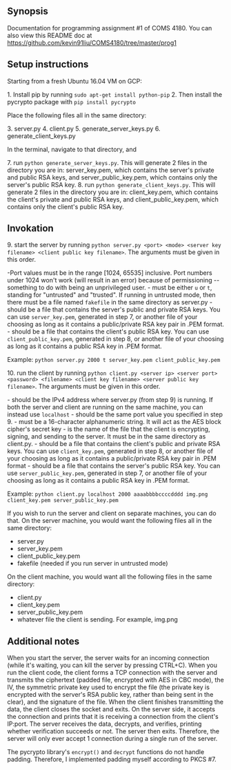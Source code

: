 ## Synopsis

Documentation for programming assignment #1 of COMS 4180. You can also view this README doc at https://github.com/kevin91liu/COMS4180/tree/master/prog1


## Setup instructions

Starting from a fresh Ubuntu 16.04 VM on GCP:

1\. Install pip by running ```sudo apt-get install python-pip```
2\. Then install the pycrypto package with ```pip install pycrypto```

Place the following files all in the same directory:

3\. server.py
4\. client.py
5\. generate_server_keys.py
6\. generate_client_keys.py

In the terminal, navigate to that directory, and

7\. run ```python generate_server_keys.py```. This will generate 2 files in the directory you are in: server_key.pem, which contains the server's private and public RSA keys, and server_public_key.pem, which contains only the server's public RSA key.
8\. run ```python generate_client_keys.py```. This will generate 2 files in the directory you are in: client_key.pem, which contains the client's private and public RSA keys, and client_public_key.pem, which contains only the client's public RSA key.


## Invokation

9\. start the server by running ```python server.py <port> <mode> <server key filename> <client public key filename>```. The arguments must be given in this order.

  -Port values must be in the range [1024, 65535] inclusive. Port numbers under 1024 won't work (will result in an error) because of permissioning -- something to do with being an unprivileged user. 
  -<mode> must be either ```u``` or ```t```, standing for "untrusted" and "trusted". If running in untrusted mode, then there must be a file named ```fakefile``` in the same directory as server.py
  -<server key filename> should be a file that contains the server's public and private RSA keys. You can use ```server_key.pem```, generated in step 7, or another file of your choosing as long as it contains a public/private RSA key pair in .PEM format.
  -<client public key filename> should be a file that contains the client's public RSA key. You can use ```client_public_key.pem```, generated in step 8, or another file of your choosing as long as it contains a public RSA key in .PEM format.

Example: ```python server.py 2000 t server_key.pem client_public_key.pem```

10\. run the client by running ```python client.py <server ip> <server port> <password> <filename> <client key filename> <server public key filename>```. The arguments must be given in this order.

  -<server ip> should be the IPv4 address where server.py (from step 9) is running. If both the server and client are running on the same machine, you can instead use ```localhost```
  -<server port> should be the same port value you specified in step 9.
  -<password> must be a 16-character alphanumeric string. It will act as the AES block cipher's secret key
  -<filename> is the name of the file that the client is encrypting, signing, and sending to the server. It must be in the same directory as client.py.
  -<client key filename> should be a file that contains the client's public and private RSA keys. You can use ```client_key.pem```, generated in step 8, or another file of your choosing as long as it contains a public/private RSA key pair in .PEM format
  -<server public key filename> should be a file that contains the server's public RSA key. You can use ```server_public_key.pem```, generated in step 7, or another file of your choosing as long as it contains a public RSA key in .PEM format.

Example: ```python client.py localhost 2000 aaaabbbbccccdddd img.png client_key.pem server_public_key.pem```

If you wish to run the server and client on separate machines, you can do that. On the server machine, you would want the following files all in the same directory:
* server.py
* server_key.pem
* client_public_key.pem
* fakefile (needed if you run server in untrusted mode)

On the client machine, you would want all the following files in the same directory:
* client.py
* client_key.pem
* server_public_key.pem
* whatever file the client is sending. For example, img.png


## Additional notes

When you start the server, the server waits for an incoming connection (while it's waiting, you can kill the server by pressing CTRL+C). When you run the client code, the client forms a TCP connection with the server and transmits the ciphertext (padded file, encrypted with AES in CBC mode), the IV, the symmetric private key used to encrypt the file (the private key is encrypted with the server's RSA public key, rather than being sent in the clear), and the signature of the file. When the client finishes transmitting the data, the client closes the socket and exits. On the server side, it accepts the connection and prints that it is receiving a connection from the client's IP:port. The server receives the data, decrypts, and verifies, printing whether verification succeeds or not. The server then exits. Therefore, the server will only ever accept 1 connection during a single run of the server. 

The pycrypto library's ```encrypt()``` and ```decrypt``` functions do not handle padding. Therefore, I implemented padding myself according to PKCS #7. 
